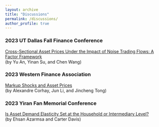 ```yaml
---
layout: archive
title: "Discussions"
permalink: /discussions/
author_profile: true
---
```


### 2023 UT Dallas Fall Finance Conference
[Cross-Sectional Asset Prices Under the Impact of Noise Trading Flows: A Factor Framework](/files/An__Su___Wang__2023__Discussion.pdf) <br>
(by Yu An, Yinan Su, and Chen Wang)

### 2023 Western Finance Association
[Markup Shocks and Asset Prices](/files/Corhay__Li___Tong__2023__Discussion.pdf) <br>
(by Alexandre Corhay, Jun Li, and Jincheng Tong)

### 2023 Yiran Fan Memorial Conference
[Is Asset Demand Elasticity Set at the Household or Intermediary Level?](/files/Azarmsa___Davis__2023__Discussion.pdf) <br>
(by Ehsan Azarmsa and Carter Davis)